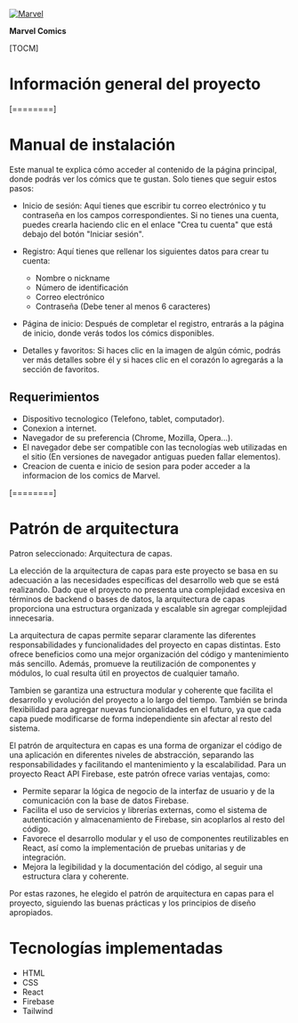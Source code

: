 [![Marvel](https://upload.wikimedia.org/wikipedia/commons/7/71/Marvel-Comics-Logo.svg 'Marvel')](https://upload.wikimedia.org/wikipedia/commons/7/71/Marvel-Comics-Logo.svg 'Marvel')

**Marvel Comics**

[TOCM]

# Información general del proyecto

[========]

# Manual de instalación

Este manual te explica cómo acceder al contenido de la página principal, donde podrás ver los cómics que te gustan. Solo tienes que seguir estos pasos:

- Inicio de sesión: Aquí tienes que escribir tu correo electrónico y tu contraseña en los campos correspondientes. Si no tienes una cuenta, puedes crearla haciendo clic en el enlace "Crea tu cuenta" que está debajo del botón "Iniciar sesión".

- Registro: Aquí tienes que rellenar los siguientes datos para crear tu cuenta:

  - Nombre o nickname
  - Número de identificación
  - Correo electrónico
  - Contraseña (Debe tener al menos 6 caracteres)

- Página de inicio: Después de completar el registro, entrarás a la página de inicio, donde verás todos los cómics disponibles.

- Detalles y favoritos: Si haces clic en la imagen de algún cómic, podrás ver más detalles sobre él y si haces clic en el corazón lo agregarás a la sección de favoritos.

## Requerimientos

- Dispositivo tecnologico (Telefono, tablet, computador).
- Conexion a internet.
- Navegador de su preferencia (Chrome, Mozilla, Opera...).
- El navegador debe ser compatible con las tecnologías web utilizadas en el sitio (En versiones de navegador antiguas pueden fallar elementos).
- Creacion de cuenta e inicio de sesion para poder acceder a la informacion de los comics de Marvel.

[========]

# Patrón de arquitectura

Patron seleccionado: Arquitectura de capas.

La elección de la arquitectura de capas para este proyecto se basa en su adecuación a las necesidades específicas del desarrollo web que se está realizando. Dado que el proyecto no presenta una complejidad excesiva en términos de backend o bases de datos, la arquitectura de capas proporciona una estructura organizada y escalable sin agregar complejidad innecesaria.

La arquitectura de capas permite separar claramente las diferentes responsabilidades y funcionalidades del proyecto en capas distintas. Esto ofrece beneficios como una mejor organización del código y mantenimiento más sencillo. Además, promueve la reutilización de componentes y módulos, lo cual resulta útil en proyectos de cualquier tamaño.

Tambien se garantiza una estructura modular y coherente que facilita el desarrollo y evolución del proyecto a lo largo del tiempo. También se brinda flexibilidad para agregar nuevas funcionalidades en el futuro, ya que cada capa puede modificarse de forma independiente sin afectar al resto del sistema.

El patrón de arquitectura en capas es una forma de organizar el código de una aplicación en diferentes niveles de abstracción, separando las responsabilidades y facilitando el mantenimiento y la escalabilidad. Para un proyecto React API Firebase, este patrón ofrece varias ventajas, como:

- Permite separar la lógica de negocio de la interfaz de usuario y de la comunicación con la base de datos Firebase.
- Facilita el uso de servicios y librerías externas, como el sistema de autenticación y almacenamiento de Firebase, sin acoplarlos al resto del código.
- Favorece el desarrollo modular y el uso de componentes reutilizables en React, así como la implementación de pruebas unitarias y de integración.
- Mejora la legibilidad y la documentación del código, al seguir una estructura clara y coherente.

Por estas razones, he elegido el patrón de arquitectura en capas para el proyecto, siguiendo las buenas prácticas y los principios de diseño apropiados.

# Tecnologías implementadas

- HTML
- CSS
- React
- Firebase
- Tailwind
